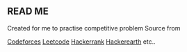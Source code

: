 ## READ ME

Created for me to practise competitive problem
Source from

[Codeforces](https://codeforces.com/)
[Leetcode](https://leetcode.com/)
[Hackerrank](https://www.hackerrank.com/)
[Hackerearth](https://www.hackerearth.com/)
etc..
